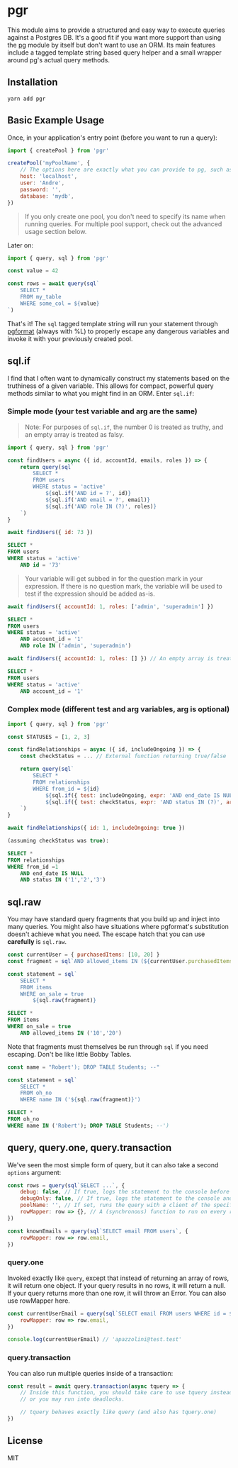 # pgr

This module aims to provide a structured and easy way to execute queries against a Postgres DB. It's a good fit if you want more support than using the [pg](https://github.com/brianc/node-postgres) module by itself but don't want to use an ORM. Its main features include a tagged template string based query helper and a small wrapper around pg's actual query methods.

## Installation

`yarn add pgr`

## Basic Example Usage

Once, in your application's entry point (before you want to run a query):

```js
import { createPool } from 'pgr'

createPool('myPoolName', {
    // The options here are exactly what you can provide to pg, such as
    host: 'localhost',
    user: 'Andre',
    password: '',
    database: 'mydb',
})
```

> If you only create one pool, you don't need to specify its name when running queries. For multiple pool support, check out the advanced usage section below.

Later on:

```js
import { query, sql } from 'pgr'

const value = 42

const rows = await query(sql`
    SELECT *
    FROM my_table
    WHERE some_col = ${value}
`)
```

That's it! The `sql` tagged template string will run your statement through [pgformat](https://github.com/datalanche/node-pg-format) (always with %L) to properly escape any dangerous variables and invoke it with your previously created pool.

## sql.if

I find that I often want to dynamically construct my statements based on the truthiness of a given variable. This allows for compact, powerful query methods similar to what you might find in an ORM. Enter `sql.if`:

### Simple mode (your test variable and arg are the same)

> Note: For purposes of `sql.if`, the number 0 is treated as truthy, and an empty array is treated as falsy.

```js
import { query, sql } from 'pgr'

const findUsers = async ({ id, accountId, emails, roles }) => {
    return query(sql`
        SELECT *
        FROM users
        WHERE status = 'active'
            ${sql.if('AND id = ?', id)}
            ${sql.if('AND email = ?', email)}
            ${sql.if('AND role IN (?)', roles)}
    `)
}
```

```js
await findUsers({ id: 73 })
```
```sql
SELECT *
FROM users
WHERE status = 'active'
    AND id = '73'
```

> Your variable will get subbed in for the question mark in your expression. If there is no question mark, the variable will be used to test if the expression should be added as-is.

```js
await findUsers({ accountId: 1, roles: ['admin', 'superadmin'] })
```
```sql
SELECT *
FROM users
WHERE status = 'active'
    AND account_id = '1'
    AND role IN ('admin', 'superadmin')
```

```js
await findUsers({ accountId: 1, roles: [] }) // An empty array is treated as falsy
```
```sql
SELECT *
FROM users
WHERE status = 'active'
    AND account_id = '1'
```

### Complex mode (different test and arg variables, arg is optional)

```js
import { query, sql } from 'pgr'

const STATUSES = [1, 2, 3]

const findRelationships = async ({ id, includeOngoing }) => {
    const checkStatus = ... // External function returning true/false

    return query(sql`
        SELECT *
        FROM relationships
        WHERE from_id = ${id}
            ${sql.if({ test: includeOngoing, expr: 'AND end_date IS NULL' })}
            ${sql.if({ test: checkStatus, expr: 'AND status IN (?)', arg: STATUSES })}
    `)
}
```

```js
await findRelationships({ id: 1, includeOngoing: true })
```
```sql
(assuming checkStatus was true):

SELECT *
FROM relationships
WHERE from_id =1
    AND end_date IS NULL
    AND status IN ('1','2','3')
```

## sql.raw

You may have standard query fragments that you build up and inject into many queries. You might also have situations where pgformat's substitution doesn't achieve what you need. The escape hatch that you can use **carefully** is `sql.raw`.

```js
const currentUser = { purchasedItems: [10, 20] }
const fragment = sql`AND allowed_items IN (${currentUser.purchasedItems})`

const statement = sql`
    SELECT *
    FROM items
    WHERE on_sale = true
        ${sql.raw(fragment)}
```
```sql
SELECT *
FROM items
WHERE on_sale = true
    AND allowed_items IN ('10','20')
```

Note that fragments must themselves be run through `sql` if you need escaping. Don't be like little Bobby Tables.

```js
const name = "Robert'); DROP TABLE Students; --"

const statement = sql`
    SELECT *
    FROM oh_no
    WHERE name IN ('${sql.raw(fragment)}')
```
```sql
SELECT *
FROM oh_no
WHERE name IN ('Robert'); DROP TABLE Students; --')
```

## query, query.one, query.transaction

We've seen the most simple form of query, but it can also take a second `options` argument:

```js
const rows = query(sql`SELECT ...`, {
    debug: false, // If true, logs the statement to the console before running it
    debugOnly: false, // If true, logs the statement to the console and does NOT run it
    poolName: '', // If set, runs the query with a client of the specified pool name
    rowMapper: row => {}, // A (synchronous) function to run on every row in the result
})

const knownEmails = query(sql`SELECT email FROM users`, {
    rowMapper: row => row.email,
})
```

### query.one

Invoked exactly like `query`, except that instead of returning an array of rows, it will return one object. If your query results in no rows, it will return a null. If your query returns more than one row, it will throw an Error. You can also use rowMapper here.

```js
const currentUserEmail = query(sql`SELECT email FROM users WHERE id = ${currentUserId}`, {
    rowMapper: row => row.email,
})

console.log(currentUserEmail) // 'apazzolini@test.test'
```

### query.transaction

You can also run multiple queries inside of a transaction:

```js
const result = await query.transaction(async tquery => {
    // Inside this function, you should take care to use tquery instead of query
    // or you may run into deadlocks.

    // tquery behaves exactly like query (and also has tquery.one)
})
```

## License

MIT

